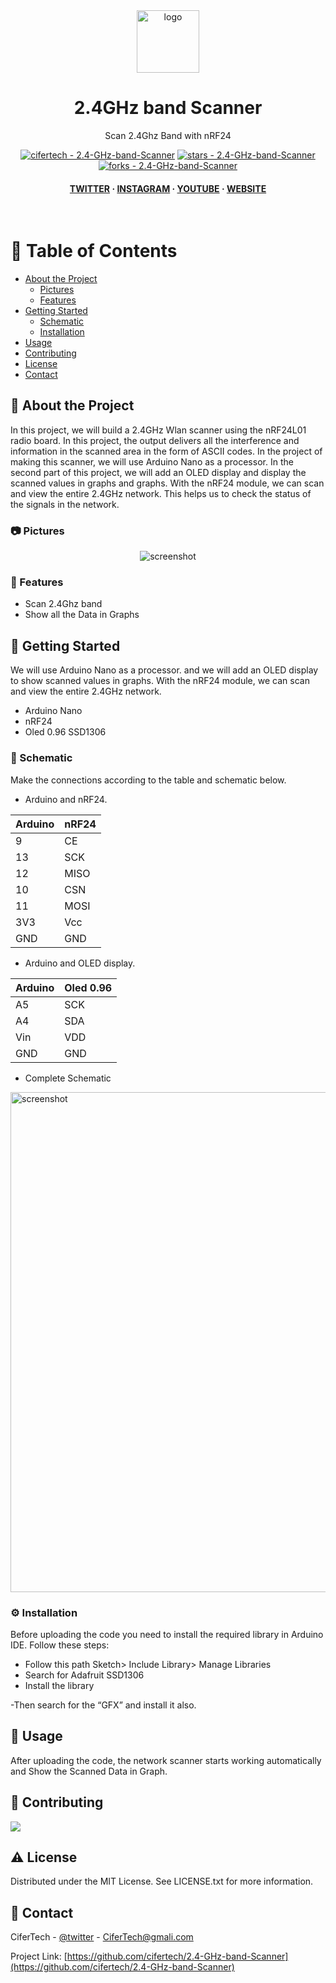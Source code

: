 <div align="center">

  <img src="https://user-images.githubusercontent.com/62047147/195847997-97553030-3b79-4643-9f2c-1f04bba6b989.png" alt="logo" width="100" height="auto" />
  <h1>2.4GHz band Scanner</h1>
  
  <p>
    Scan 2.4Ghz Band with nRF24
  </p>
  
  
<!-- Badges -->

<a href="https://github.com/cifertech/2.4-GHz-band-Scanner" title="Go to GitHub repo"><img src="https://img.shields.io/static/v1?label=cifertech&message=2.4-GHz-band-Scanner&color=white&logo=github" alt="cifertech - 2.4-GHz-band-Scanner"></a>
<a href="https://github.com/cifertech/2.4-GHz-band-Scanner"><img src="https://img.shields.io/github/stars/cifertech/2.4-GHz-band-Scanner?style=social" alt="stars - 2.4-GHz-band-Scanner"></a>
<a href="https://github.com/cifertech/2.4-GHz-band-Scanner"><img src="https://img.shields.io/github/forks/cifertech/2.4-GHz-band-Scanner?style=social" alt="forks - 2.4-GHz-band-Scanner"></a>
   
<h4>
    <a href="https://twitter.com/cifertech1">TWITTER</a>
  <span> · </span>
    <a href="https://www.instagram.com/cifertech/">INSTAGRAM</a>
  <span> · </span>
    <a href="https://www.youtube.com/c/cifertech">YOUTUBE</a>
  <span> · </span>
    <a href="https://cifertech.net/">WEBSITE</a>
  </h4>
</div>

<br />

<!-- Table of Contents -->
# :notebook_with_decorative_cover: Table of Contents

- [About the Project](#star2-about-the-project)
  * [Pictures](#camera-Pictures)
  * [Features](#dart-features)
- [Getting Started](#toolbox-getting-started)
  * [Schematic](#electric_plug-Schematic)
  * [Installation](#gear-installation)
- [Usage](#eyes-usage)
- [Contributing](#wave-contributing)
- [License](#warning-license)
- [Contact](#handshake-contact)

  

<!-- About the Project -->
## :star2: About the Project
In this project, we will build a 2.4GHz Wlan scanner using the nRF24L01 radio board. In this project, the output delivers all the interference and information in the scanned area in the form of ASCII codes. In the project of making  this scanner, we will use Arduino Nano as a processor. In the second part of this project, we will add an OLED display and display the scanned values in graphs and graphs. With the nRF24 module, we can scan and view the entire 2.4GHz network. This helps us to check the status of the signals in the network.


<!-- Pictures -->
### :camera: Pictures

<div align="center"> 
  <img src="https://user-images.githubusercontent.com/62047147/195984607-278ada2a-f733-4e01-8042-c0e8ac711ee9.jpg" alt="screenshot" />
</div>


<!-- Features -->
### :dart: Features

- Scan 2.4Ghz band
- Show all the Data in Graphs

<!-- Getting Started -->
## 	:toolbox: Getting Started

We will use Arduino Nano as a processor. and we will add an OLED display to show scanned values in graphs. With the nRF24 module, we can scan and view the entire 2.4GHz network.

- Arduino Nano
- nRF24
- Oled 0.96 SSD1306

<!-- Schematic -->
### :electric_plug: Schematic
Make the connections according to the table and schematic below.

* Arduino and nRF24.

| Arduino| nRF24|  
| ----   | -----|
| 9  | CE   |
| 13 | SCK  |
| 12 | MISO |
| 10 | CSN  |
| 11 | MOSI |
| 3V3 | Vcc |
| GND | GND |


* Arduino and OLED display.

| Arduino| Oled 0.96|
| ----   | -----|
| A5  | SCK |
| A4 | SDA  |
| Vin | VDD |
| GND | GND |

 
* Complete Schematic

<img src="https://user-images.githubusercontent.com/62047147/195948711-5e1dd386-0181-4160-b4cd-54e5fbc42589.jpg" alt="screenshot" width="800" height="auto" />


<!-- Installation -->
### :gear: Installation

Before uploading the code you need to install the required library in Arduino IDE. Follow these steps:

- Follow this path Sketch> Include Library> Manage Libraries
- Search for Adafruit SSD1306
- Install the library

-Then search for the “GFX” and install it also.
   
<!-- Usage -->
## :eyes: Usage

After uploading the code, the network scanner starts working automatically and Show the Scanned Data in Graph.


<!-- Contributing -->
## :wave: Contributing

<a href="https://github.com/cifertech/2.4-GHz-band-Scanner/graphs/contributors">
  <img src="https://contrib.rocks/image?repo=cifertech/2.4-GHz-band-Scanner" />
</a>


<!-- License -->
## :warning: License

Distributed under the MIT License. See LICENSE.txt for more information.


<!-- Contact -->
## :handshake: Contact

CiferTech - [@twitter](https://twitter.com/cifertech1) - CiferTech@gmali.com

Project Link: [https://github.com/cifertech/2.4-GHz-band-Scanner](https://github.com/cifertech/2.4-GHz-band-Scanner)


